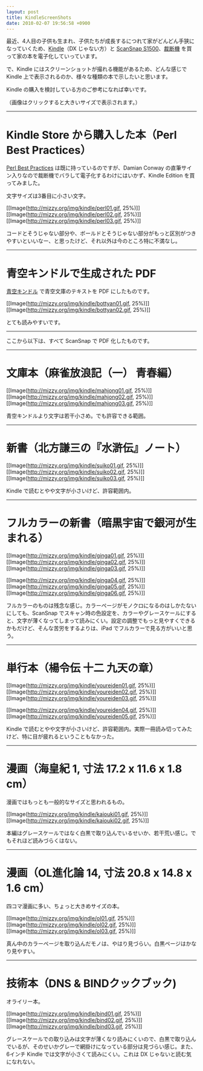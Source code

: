 ```yaml
---
layout: post
title: KindleScreenShots
date: 2010-02-07 19:56:58 +0900
---
```



最近、4人目の子供も生まれ、子供たちが成長するにつれて家がどんどん手狭になっていくため、[Kindle](http://www.amazon.com/dp/B0015T963C)（DX じゃない方）と [ScanSnap S1500](http://scansnap.fujitsu.com/jp/product/s1500/index.html?userid=ss1500)、[裁断機](http://store.shopping.yahoo.co.jp/shop-nexstage/542.html) を買って家の本を電子化していっています。

で、Kindle にはスクリーンショットが撮れる機能があるため、どんな感じで Kindle 上で表示されるのか、様々な種類の本で示したいと思います。

Kindle の購入を検討している方のご参考になれば幸いです。

（画像はクリックすると大きいサイズで表示されます。）

----

# Kindle Store から購入した本（Perl Best Practices）

[Perl Best Practices](http://www.amazon.co.jp/dp/0596001738) は既に持っているのですが、Damian Conway の直筆サイン入りなので裁断機でバラして電子化するわけにはいかず、Kindle Edition を買ってみました。

文字サイズは3番目に小さい文字。

[[Image(http://mizzy.org/img/kindle/perl01.gif, 25%)]]
[[Image(http://mizzy.org/img/kindle/perl02.gif, 25%)]]
[[Image(http://mizzy.org/img/kindle/perl03.gif, 25%)]]

コードとそうじゃない部分や、ボールドとそうじゃない部分がもっと区別がつきやすいといいなー、と思ったけど、それ以外は今のところ特に不満なし。

----

# 青空キンドルで生成された PDF

[青空キンドル](http://a2k.aill.org/) で青空文庫のテキストを PDF にしたものです。

[[Image(http://mizzy.org/img/kindle/bottyan01.gif, 25%)]]
[[Image(http://mizzy.org/img/kindle/bottyan02.gif, 25%)]]

とても読みやすいです。

----

ここから以下は、すべて ScanSnap で PDF 化したものです。

----

# 文庫本（麻雀放浪記（一） 青春編）

[[Image(http://mizzy.org/img/kindle/mahjong01.gif, 25%)]]
[[Image(http://mizzy.org/img/kindle/mahjong02.gif, 25%)]]
[[Image(http://mizzy.org/img/kindle/mahjong03.gif, 25%)]]

青空キンドルより文字は若干小さめ。でも許容できる範囲。

----

# 新書（北方謙三の『水滸伝』ノート）

[[Image(http://mizzy.org/img/kindle/suiko01.gif, 25%)]]
[[Image(http://mizzy.org/img/kindle/suiko02.gif, 25%)]]
[[Image(http://mizzy.org/img/kindle/suiko03.gif, 25%)]]

Kindle で読むとやや文字が小さいけど、許容範囲内。

----

# フルカラーの新書（暗黒宇宙で銀河が生まれる）

[[Image(http://mizzy.org/img/kindle/ginga01.gif, 25%)]]
[[Image(http://mizzy.org/img/kindle/ginga02.gif, 25%)]]
[[Image(http://mizzy.org/img/kindle/ginga03.gif, 25%)]]

[[Image(http://mizzy.org/img/kindle/ginga04.gif, 25%)]]
[[Image(http://mizzy.org/img/kindle/ginga05.gif, 25%)]]
[[Image(http://mizzy.org/img/kindle/ginga06.gif, 25%)]]

フルカラーのものは残念な感じ。カラーページがモノクロになるのはしかたないにしても、ScanSnap でスキャン時の色設定を、カラーやグレースケールにすると、文字が薄くなってしまって読みにくい。設定の調整でもっと見やすくできるかもだけど、そんな苦労をするよりは、iPad でフルカラーで見る方がいいと思う。

----

# 単行本（楊令伝 十二 九天の章）

[[Image(http://mizzy.org/img/kindle/youreiden01.gif, 25%)]]
[[Image(http://mizzy.org/img/kindle/youreiden02.gif, 25%)]]
[[Image(http://mizzy.org/img/kindle/youreiden03.gif, 25%)]]

[[Image(http://mizzy.org/img/kindle/youreiden04.gif, 25%)]]
[[Image(http://mizzy.org/img/kindle/youreiden05.gif, 25%)]]

Kindle で読むとやや文字が小さいけど、許容範囲内。実際一冊読み切ってみたけど、特に目が疲れるということもなかった。

----

# 漫画（海皇紀 1, 寸法 17.2 x 11.6 x 1.8 cm）

漫画ではもっとも一般的なサイズと思われるもの。

[[Image(http://mizzy.org/img/kindle/kaiouki01.gif, 25%)]]
[[Image(http://mizzy.org/img/kindle/kaiouki02.gif, 25%)]]

本編はグレースケールではなく白黒で取り込んでいるせいか、若干荒い感じ。でもそれほど読みづらくはない。

----

# 漫画（OL進化論 14, 寸法 20.8 x 14.8 x 1.6 cm）

四コマ漫画に多い、ちょっと大きめサイズの本。

[[Image(http://mizzy.org/img/kindle/ol01.gif, 25%)]]
[[Image(http://mizzy.org/img/kindle/ol02.gif, 25%)]]
[[Image(http://mizzy.org/img/kindle/ol03.gif, 25%)]]

真ん中のカラーページを取り込んだモノは、やはり見づらい。白黒ページはかなり見やすい。

----

# 技術本（DNS & BINDクックブック)

オライリー本。

[[Image(http://mizzy.org/img/kindle/bind01.gif, 25%)]]
[[Image(http://mizzy.org/img/kindle/bind02.gif, 25%)]]
[[Image(http://mizzy.org/img/kindle/bind03.gif, 25%)]]

グレースケールでの取り込みは文字が薄くなり読みにくいので、白黒で取り込んでいるが、そのせいかグレーで網掛けになっている部分は見づらい感じ。また、6インチ Kindle では文字が小さくて読みにくい。これは DX じゃないと読む気になれない。
